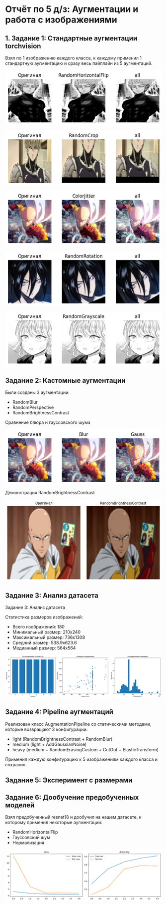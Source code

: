 # Отчёт по 5 д/з: Аугментации и работа с изображениями

## 1. Задание 1: Стандартные аугментации torchvision

Взял по 1 изображению каждого класса, к каждому применил 1 стандартную аугментацию и сразу весь пайплайн из 5 аугментаций.

![1.1](https://github.com/dmitryboris/practice_summer/blob/main/dz5/1.1.png)

![1.2](https://github.com/dmitryboris/practice_summer/blob/main/dz5/1.2.png)

![1.3](https://github.com/dmitryboris/practice_summer/blob/main/dz5/1.3.png)

![1.4](https://github.com/dmitryboris/practice_summer/blob/main/dz5/1.4.png)

![1.5](https://github.com/dmitryboris/practice_summer/blob/main/dz5/1.5.png)

## Задание 2: Кастомные аугментации

Были созданы 3 аугментации:

 - RandomBlur
 - RandomPerspective
 - RandomBrightnessContrast

Сравнение блюра и гауссовского шума

![2.1](https://github.com/dmitryboris/practice_summer/blob/main/dz5/2.1.png)

Демонстрация RandomBrightnessContrast

![2.2](https://github.com/dmitryboris/practice_summer/blob/main/dz5/2.2.png)

## Задание 3: Анализ датасета

Задание 3: Анализ датасета

Статистика размеров изображений:

 - Всего изображений: 180
 - Минимальный размер: 210x240
 - Максимальный размер: 736x1308
 - Средний размер: 538.9x623.6
 - Медианный размер: 564x564

![3.1](https://github.com/dmitryboris/practice_summer/blob/main/dz5/3.1.png)

## Задание 4: Pipeline аугментаций

Реализован класс AugmentationPipeline со статическими методами, которые возвращают 3 конфигурации:
 - light (RandomBrightnessContrast + RandomBlur)
 - medium (light + AddGaussianNoise)
 - heavy (medium + RandomErasingCustom + CutOut + ElasticTransform)

Применил каждую конфигурацию к 5 изображениям каждого класса и сохранил

## Задание 5: Эксперимент с размерами
## Задание 6: Дообучение предобученных моделей

Взял предобученный resnet18 и дообучил на нашем датасете, к которому применил некоторые аугментации:
 - RandomHorizontalFlip
 - Гауссовский шум
 - Нормализация

![6](https://github.com/dmitryboris/practice_summer/blob/main/dz5/6.png)

